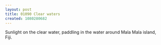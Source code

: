 ```yaml
---
layout: post
title: 01090 Clear waters
created: 1080280682
---
```

Sunlight on the clear water, paddling in the water around Mala Mala island, Fiji.
